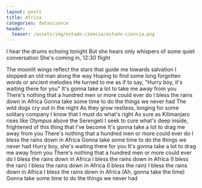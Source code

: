 ```yaml
---
layout: posts
title: Africa
categories: datascience
header:
  teaser: /assets/img/estado-ciencia/estado-ciencia.png
---
```


I hear the drums echoing tonight But she hears only whispers of some quiet conversation She's coming in, 12:30 flight 
<!--more-->
The moonlit wings reflect the stars that guide me towards salvation I stopped an old man along the way Hoping to find some long forgotten words or ancient melodies He turned to me as if to say, "Hurry boy, it's waiting there for you" It's gonna take a lot to take me away from you There's nothing that a hundred men or more could ever do I bless the rains down in Africa Gonna take some time to do the things we never had The wild dogs cry out in the night As they grow restless, longing for some solitary company I know that I must do what's right As sure as Kilimanjaro rises like Olympus above the Serengeti I seek to cure what's deep inside, frightened of this thing that I've become It's gonna take a lot to drag me away from you There's nothing that a hundred men or more could ever do I bless the rains down in Africa Gonna take some time to do the things we never had Hurry boy, she's waiting there for you It's gonna take a lot to drag me away from you There's nothing that a hundred men or more could ever do I bless the rains down in Africa I bless the rains down in Africa (I bless the rain) I bless the rains down in Africa (I bless the rain) I bless the rains down in Africa I bless the rains down in Africa (Ah, gonna take the time) Gonna take some time to do the things we never had 
